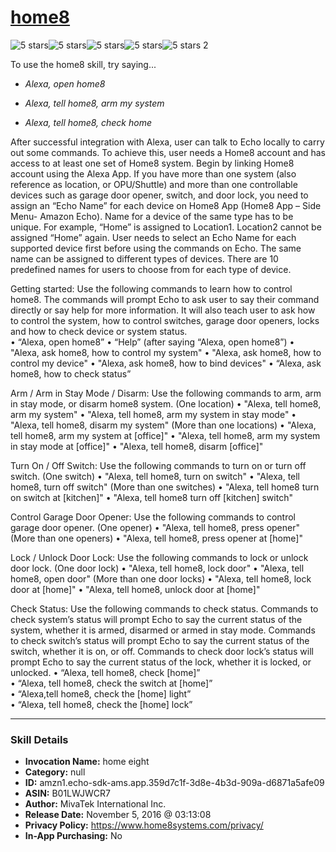 # [home8](http://alexa.amazon.com/#skills/amzn1.echo-sdk-ams.app.359d7c1f-3d8e-4b3d-909a-d6871a5afe09)
![5 stars](../../images/ic_star_black_18dp_1x.png)![5 stars](../../images/ic_star_black_18dp_1x.png)![5 stars](../../images/ic_star_black_18dp_1x.png)![5 stars](../../images/ic_star_black_18dp_1x.png)![5 stars](../../images/ic_star_black_18dp_1x.png) 2

To use the home8 skill, try saying...

* *Alexa, open home8*

* *Alexa, tell home8, arm my system*

* *Alexa, tell home8, check home*

After successful integration with Alexa, user can talk to Echo locally to carry out some commands. To achieve this, user needs a Home8 account and has access to at least one set of Home8 system. Begin by linking Home8 account using the Alexa App.
If you have more than one system (also reference as location, or OPU/Shuttle) and more than one controllable devices such as garage door opener, switch, and door lock, you need to assign an “Echo Name” for each device on Home8 App (Home8 App – Side Menu- Amazon Echo). Name for a device of the same type has to be unique. For example, “Home” is assigned to Location1. Location2 cannot be assigned “Home” again. User needs to select an Echo Name for each supported device first before using the commands on Echo. The same name can be assigned to different types of devices. 
There are 10 predefined names for users to choose from for each type of device. 

Getting started:
Use the following commands to learn how to control home8. The commands will prompt Echo to ask user to say their command directly or say help for more information. It will also teach user to ask how to control the system, how to control switches, garage door openers, locks and how to check device or system status.  
•	“Alexa, open home8”
•	“Help”  (after saying “Alexa, open home8”)
•	"Alexa, ask home8, how to control my system"
•	"Alexa, ask home8, how to control my device"
•	"Alexa, ask home8, how to bind devices"
•	“Alexa, ask home8, how to check status”  

Arm / Arm in Stay Mode / Disarm:
Use the following commands to arm, arm in stay mode, or disarm home8 system.
(One location)
•	"Alexa, tell home8, arm my system"
•	"Alexa, tell home8, arm my system in stay mode"
•	"Alexa, tell home8, disarm my system"
(More than one locations)
•	"Alexa, tell home8, arm my system at [office]" 
•	"Alexa, tell home8, arm my system in stay mode at [office]"
•	"Alexa, tell home8, disarm [office]"

Turn On / Off Switch:
Use the following commands to turn on or turn off switch.
(One switch)
•	"Alexa, tell home8, turn on switch"
•	"Alexa, tell home8, turn off switch"
(More than one switches)
•	"Alexa, tell home8 turn on switch at [kitchen]"
•	"Alexa, tell home8 turn off [kitchen] switch"

Control Garage Door Opener:
Use the following commands to control garage door opener.
(One opener)
•	"Alexa, tell home8, press opener"
(More than one openers)
•	"Alexa, tell home8, press opener at [home]"

Lock / Unlock Door Lock:
Use the following commands to lock or unlock door lock.
(One door lock)
•	"Alexa, tell home8, lock door"
•	"Alexa, tell home8, open door"
(More than one door locks)
•	"Alexa, tell home8, lock door at [home]"
•	"Alexa, tell home8, unlock door at [home]"

Check Status:
Use the following commands to check status. Commands to check system’s status will prompt Echo to say the current status of the system, whether it is armed, disarmed or armed in stay mode. 
Commands to check switch’s status will prompt Echo to say the current status of the switch, whether it is on, or off.
Commands to check door lock’s status will prompt Echo to say the current status of the lock, whether it is locked, or unlocked.
•	“Alexa, tell home8, check [home]”  
•	“Alexa, tell home8, check the switch at [home]”  
•	“Alexa,tell home8, check the [home] light”  
•	“Alexa, tell home8,  check the [home] lock”

***

### Skill Details

* **Invocation Name:** home eight
* **Category:** null
* **ID:** amzn1.echo-sdk-ams.app.359d7c1f-3d8e-4b3d-909a-d6871a5afe09
* **ASIN:** B01LWJWCR7
* **Author:** MivaTek International Inc.
* **Release Date:** November 5, 2016 @ 03:13:08
* **Privacy Policy:** https://www.home8systems.com/privacy/
* **In-App Purchasing:** No
